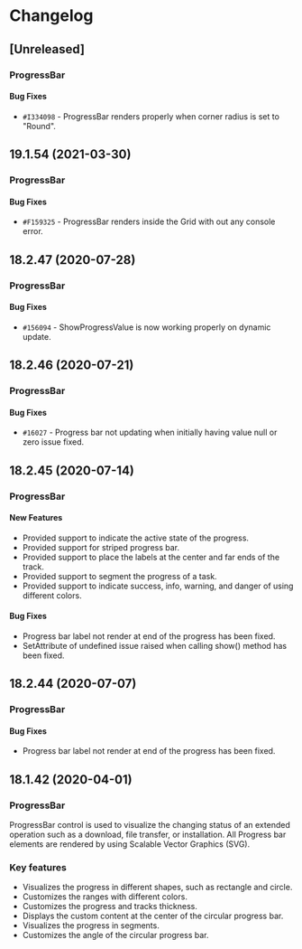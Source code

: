 # Changelog

## [Unreleased]

### ProgressBar

#### Bug Fixes

- `#I334098` - ProgressBar renders properly when corner radius is set to "Round".

## 19.1.54 (2021-03-30)

### ProgressBar

#### Bug Fixes

- `#F159325` - ProgressBar renders inside the Grid with out any console error.

## 18.2.47 (2020-07-28)

### ProgressBar

#### Bug Fixes

- `#156094` - ShowProgressValue is now working properly on dynamic update.

## 18.2.46 (2020-07-21)

### ProgressBar

#### Bug Fixes

- `#16027` - Progress bar not updating when initially having value null or zero issue fixed.

## 18.2.45 (2020-07-14)

### ProgressBar

#### New Features

- Provided support to indicate the active state of the progress.
- Provided support for striped progress bar.
- Provided support to place the labels at the center and far ends of the track.
- Provided support to segment the progress of a task.
- Provided support to indicate success, info, warning, and danger of using different colors.

#### Bug Fixes

- Progress bar label not render at end of the progress has been fixed.
- SetAttribute of undefined issue raised when calling show() method has been fixed.

## 18.2.44 (2020-07-07)

### ProgressBar

#### Bug Fixes

- Progress bar label not render at end of the progress has been fixed.

## 18.1.42 (2020-04-01)

### ProgressBar

ProgressBar control is used to visualize the changing status of an extended operation such as a download, file transfer, or installation. All Progress bar elements are rendered by using Scalable Vector Graphics (SVG).

### Key features

- Visualizes the progress in different shapes, such as rectangle and circle.
- Customizes the ranges with different colors.
- Customizes the progress and tracks thickness.
- Displays the custom content at the center of the circular progress bar.
- Visualizes the progress in segments.
- Customizes the angle of the circular progress bar.
